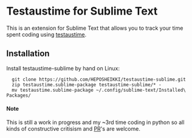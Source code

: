 
# Testaustime for Sublime Text

This is an extension for Sublime Text that allows you to track your time spent coding using [testaustime](https://github.com/Testaustime).


## Installation

Install testaustime-sublime by hand on Linux:

```
  git clone https://github.com/HEPOSHEIKKI/testaustime-sublime.git
  zip testaustime.sublime-package testaustime-sublime/* -
  mv testaustime.sublime-package ~/.config/sublime-text/Installed\ Packages/
```

#### Note

This is still a work in progress and my ~3rd time coding in python so all kinds of constructive critisism and [PR](https://github.com/HEPOSHEIKKI/testaustime-sublime/compare)'s are welcome.
